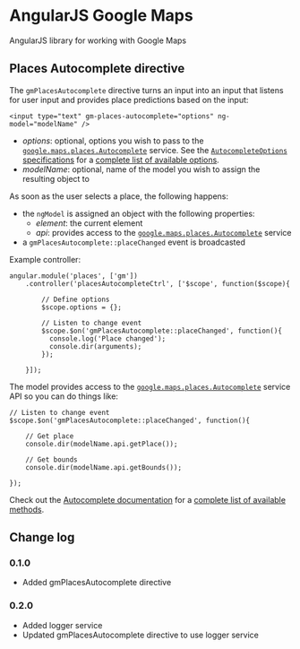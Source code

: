 # AngularJS Google Maps

AngularJS library for working with Google Maps

## Places Autocomplete directive

The `gmPlacesAutocomplete` directive turns an input into an input that listens for user input and provides place predictions based on the input:

    <input type="text" gm-places-autocomplete="options" ng-model="modelName" />
    
- *options*: optional, options you wish to pass to the [`google.maps.places.Autocomplete`](https://developers.google.com/maps/documentation/javascript/reference?hl=nl#Autocomplete) service. See the [`AutocompleteOptions` specifications](https://developers.google.com/maps/documentation/javascript/reference?hl=nl#AutocompleteOptions) for a [complete list of available options](https://developers.google.com/maps/documentation/javascript/reference?hl=nl#AutocompleteOptions).
- *modelName*: optional, name of the model you wish to assign the resulting object to
    
As soon as the user selects a place, the following happens:

- the `ngModel` is assigned an object with the following properties:
  + *element*: the current element
  + *api*: provides access to the [`google.maps.places.Autocomplete`](https://developers.google.com/maps/documentation/javascript/reference?hl=nl#Autocomplete) service
- a `gmPlacesAutocomplete::placeChanged` event is broadcasted

Example controller:

    angular.module('places', ['gm'])
        .controller('placesAutocompleteCtrl', ['$scope', function($scope){
      
            // Define options
            $scope.options = {};
            
            // Listen to change event
            $scope.$on('gmPlacesAutocomplete::placeChanged', function(){
              console.log('Place changed');
              console.dir(arguments);
            });
  
        }]);
      
The model provides access to the [`google.maps.places.Autocomplete`](https://developers.google.com/maps/documentation/javascript/reference?hl=nl#Autocomplete) service API so you can do things like:

    // Listen to change event
    $scope.$on('gmPlacesAutocomplete::placeChanged', function(){
      
        // Get place
        console.dir(modelName.api.getPlace());
        
        // Get bounds
        console.dir(modelName.api.getBounds());
      
    });
    
    
Check out the [Autocomplete documentation](https://developers.google.com/maps/documentation/javascript/reference?hl=nl#Autocomplete) for a [complete list of available methods](https://developers.google.com/maps/documentation/javascript/reference?hl=nl#Autocomplete).

## Change log

### 0.1.0

- Added gmPlacesAutocomplete directive

### 0.2.0

- Added logger service
- Updated gmPlacesAutocomplete directive to use logger service

